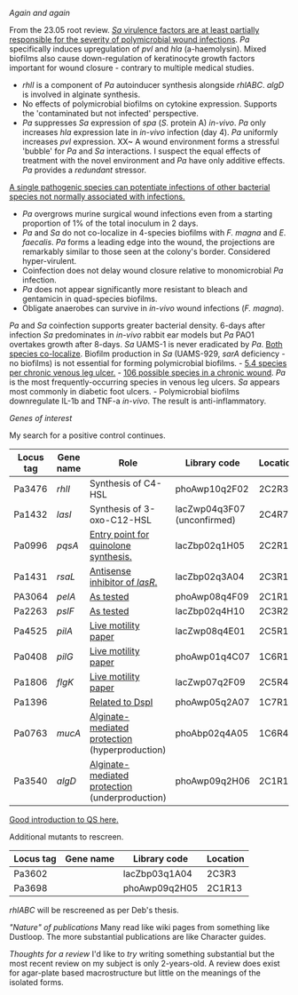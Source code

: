 *Again and again*

From the 23.05 root review.
[*Sa* virulence factors are at least partially responsible for the severity of polymicrobial wound infections](https://journals.plos.org/plosone/article?id=10.1371/journal.pone.0056846). *Pa* specifically induces upregulation of *pvl* and *hla* (a-haemolysin). Mixed biofilms also cause down-regulation of keratinocyte growth factors important for wound closure - contrary to multiple medical studies.
- *rhlI* is a component of *Pa* autoinducer synthesis alongside *rhlABC*. *algD* is involved in alginate synthesis.
- No effects of polymicrobial biofilms on cytokine expression. Supports the 'contaminated but not infected' perspective.
- *Pa* suppresses *Sa* expression of *spa* (*S.* protein A) *in-vivo*. *Pa* only increases *hla* expression late in *in-vivo* infection (day 4). *Pa* uniformly increases *pvl* expression.
XX~ A wound environment forms a stressful 'bubble' for *Pa* and *Sa* interactions. I suspect the equal effects of treatment with the novel environment and *Pa* have only additive effects. *Pa* provides a *redundant* stressor.

[A single pathogenic species can potentiate infections of other bacterial species not normally associated with infections.](https://pubmed.ncbi.nlm.nih.gov/22076151/)
- *Pa* overgrows murine surgical wound infections even from a starting proportion of 1% of the total inoculum in 2 days.
- *Pa* and *Sa* do not co-localize in 4-species biofilms with *F. magna* and *E. faecalis*. *Pa* forms a leading edge into the wound, the projections are remarkably similar to those seen at the colony's border. Considered hyper-virulent.
- Coinfection does not delay wound closure relative to monomicrobial *Pa* infection.
- *Pa* does not appear significantly more resistant to bleach and gentamicin in quad-species biofilms.
- Obligate anaerobes can survive in *in-vivo* wound infections (*F. magna*).

*Pa* and *Sa* coinfection supports greater bacterial density. 6-days after infection *Sa* predominates in *in-vivo* rabbit ear models but *Pa* PAO1 overtakes growth after 8-days. *Sa* UAMS-1 is never eradicated by *Pa*. [Both species co-localize](https://pubmed.ncbi.nlm.nih.gov/22905182/). Biofilm production in *Sa* (UAMS-929, *sarA* deficiency - no biofilms) is not essential for forming polymicrobial biofilms.
	- [5.4 species per chronic venous leg ulcer.](https://pubmed.ncbi.nlm.nih.gov/20082680/)
	- [106 possible species in a chronic wound](https://pmc.ncbi.nlm.nih.gov/articles/PMC2289825/). *Pa* is the most frequently-occurring species in venous leg ulcers. *Sa* appears most commonly in diabetic foot ulcers.
	- Polymicrobial biofilms downregulate IL-1b and TNF-a *in-vivo*. The result is anti-inflammatory.

*Genes of interest*

My search for a positive control continues.

| Locus tag | Gene name | Role                                                                                                | Library code                | Location |
| --------- | --------- | --------------------------------------------------------------------------------------------------- | --------------------------- | -------- |
| Pa3476    | *rhlI*    | Synthesis of C4-HSL                                                                                 | phoAwp10q2F02               | 2C2R3    |
| Pa1432    | *lasI*    | Synthesis of 3-oxo-C12-HSL                                                                          | lacZwp04q3F07 (unconfirmed) | 2C4R7    |
| Pa0996    | *pqsA*    | [Entry point for quinolone synthesis.](https://pubmed.ncbi.nlm.nih.gov/18083812/)                   | lacZbp02q1H05               | 2C2R13   |
| Pa1431    | *rsaL*    | [Antisense inhibitor of *lasR*.](https://pmc.ncbi.nlm.nih.gov/articles/PMC1347304/)                 | lacZbp02q3A04               | 2C3R1    |
| PA3064    | *pelA*    | [As tested](https://www.microbiologyresearch.org/content/journal/micro/10.1099/mic.0.028001-0#tab2) | phoAwp08q4F09               | 2C1R11   |
| Pa2263    | *pslF*    | [As tested](https://www.microbiologyresearch.org/content/journal/micro/10.1099/mic.0.028001-0#tab2) | lacZbp02q4H10               | 2C3R2    |
| Pa4525    | *pilA*    | [Live motility paper](https://elifesciences.org/articles/47365#fig2)                                | lacZwp08q4E01               | 2C5R10   |
| Pa0408    | *pilG*    | [Live motility paper](https://elifesciences.org/articles/47365#fig2)                                | phoAwp01q4C07               | 1C6R12   |
| Pa1806    | *flgK*    | [Live motility paper](https://elifesciences.org/articles/47365#fig2)                                | lacZwp07q2F09               | 2C5R4    |
| Pa1396    |           | [Related to DspI](https://pseudomonas.com/feature/show?id=105560)                                   | phoAwp05q2A07               | 1C7R12   |
| Pa0763    | *mucA*    | [Alginate-mediated protection](https://journals.asm.org/doi/10.1128/jb.00559-19) (hyperproduction)  | phoAbp02q4A05               | 1C6R4    |
| Pa3540    | *algD*    | [Alginate-mediated protection](https://journals.asm.org/doi/10.1128/jb.00559-19) (underproduction)  | phoAwp09q2H06               | 2C1R13   |

[Good introduction to QS here.](https://pmc.ncbi.nlm.nih.gov/articles/PMC2725484/)

Additional mutants to rescreen.

| Locus tag | Gene name | Library code  | Location |
| --------- | --------- | ------------- | -------- |
| Pa3602    |           | lacZbp03q1A04 | 2C3R3    |
| Pa3698    |           | phoAwp09q2H05 | 2C1R13   |
 
*rhlABC* will be rescreened as per Deb's thesis.

*"Nature" of publications*
Many read like wiki pages from something like Dustloop. The more substantial publications are like Character guides.

*Thoughts for a review*
I'd like to *try* writing something substantial but the most recent review on my subject is only 2-years-old. A review does exist for agar-plate based macrostructure but little on the meanings of the isolated forms.